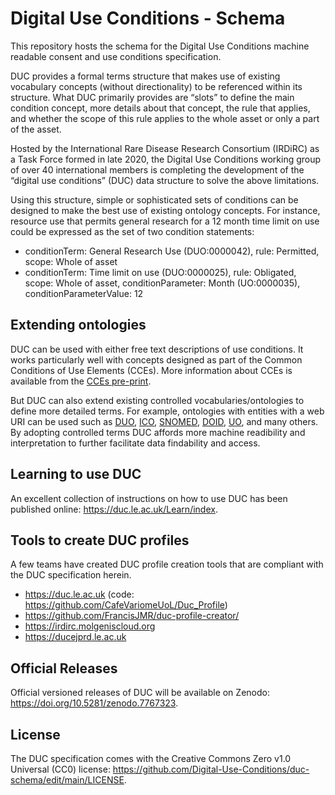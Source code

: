 # Digital Use Conditions - Schema 
This repository hosts the schema for the Digital Use Conditions machine readable consent and use conditions specification.

DUC provides a formal terms structure that makes use of existing vocabulary concepts (without directionality) to be referenced within its structure. What DUC primarily provides are “slots” to define the main condition concept, more details about that concept, the rule that applies, and whether the scope of this rule applies to the whole asset or only a part of the asset.

Hosted by the International Rare Disease Research Consortium (IRDiRC) as a Task Force formed in late 2020, the Digital Use Conditions working group of over 40 international members is completing the development of the “digital use conditions” (DUC) data structure to solve the above limitations.

Using this structure, simple or sophisticated sets of conditions can be designed to make the best use of existing ontology concepts. For instance, resource use that permits general research for a 12 month time limit on use could be expressed as the set of two condition statements:
- conditionTerm: General Research Use (DUO:0000042), rule: Permitted, scope: Whole of asset
- conditionTerm: Time limit on use (DUO:0000025), rule: Obligated, scope: Whole of asset, conditionParameter: Month (UO:0000035), conditionParameterValue: 12

## Extending ontologies
DUC can be used with either free text descriptions of use conditions. It works particularly well with concepts designed as part of the Common Conditions of Use Elements (CCEs). More information about CCEs is available from the [CCEs pre-print](https://doi.org/10.5281/zenodo.8200044).

But DUC can also extend existing controlled vocabularies/ontologies to define more detailed terms. For example, ontologies with entities with a web URI can be used such as [DUO](https://www.ebi.ac.uk/ols/ontologies/duo), [ICO](https://www.ebi.ac.uk/ols/ontologies/ico), [SNOMED](https://www.ebi.ac.uk/ols/ontologies/snomed), [DOID](https://www.ebi.ac.uk/ols/ontologies/doid), [UO](https://www.ebi.ac.uk/ols/ontologies/uo), and many others. By adopting controlled terms DUC affords more machine readibility and interpretation to further facilitate data findability and access.

## Learning to use DUC
An excellent collection of instructions on how to use DUC has been published online: https://duc.le.ac.uk/Learn/index.

## Tools to create DUC profiles
A few teams have created DUC profile creation tools that are compliant with the DUC specification herein.

- https://duc.le.ac.uk (code: https://github.com/CafeVariomeUoL/Duc_Profile)
- https://github.com/FrancisJMR/duc-profile-creator/
- https://irdirc.molgeniscloud.org
- https://ducejprd.le.ac.uk

## Official Releases
Official versioned releases of DUC will be available on Zenodo: https://doi.org/10.5281/zenodo.7767323.

## License
The DUC specification comes with the Creative Commons Zero v1.0 Universal (CC0) license: https://github.com/Digital-Use-Conditions/duc-schema/edit/main/LICENSE.
